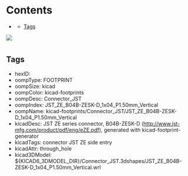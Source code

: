 



Contents
========

* [](#)
	* [Tags](#tags)
  
![][im]
# 

## Tags

- hexID: 
- oompType: FOOTPRINT
- oompSize: kicad
- oompColor: kicad-footprints
- oompDesc: Connector_JST
- oompIndex: JST_ZE_B04B-ZESK-D_1x04_P1.50mm_Vertical
- oompName: kicad-footprints/Connector_JST/JST_ZE_B04B-ZESK-D_1x04_P1.50mm_Vertical
- kicadDesc: JST ZE series connector, B04B-ZESK-D (http://www.jst-mfg.com/product/pdf/eng/eZE.pdf), generated with kicad-footprint-generator
- kicadTags: connector JST ZE side entry
- kicadAttr: through_hole
- kicad3DModel: ${KICAD6_3DMODEL_DIR}/Connector_JST.3dshapes/JST_ZE_B04B-ZESK-D_1x04_P1.50mm_Vertical.wrl



[im]: image.png

